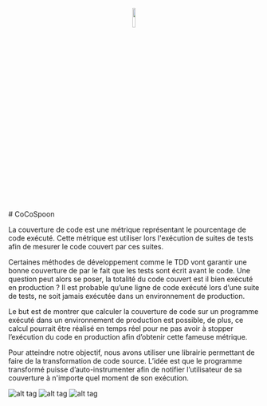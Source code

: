<p align="center">
<img width="10%" src="https://github.com/maxcleme/OPL-Rendu2/blob/master/report/images/logoCoCoSpoon.png" />
</p>
# CoCoSpoon

La couverture de code est une métrique représentant le pourcentage de code exécuté. Cette métrique est utiliser lors l'exécution de suites de tests afin de mesurer le code couvert par ces suites. 

Certaines méthodes de développement comme le TDD vont garantir une bonne couverture de par le fait que les tests sont écrit avant le code. Une question peut alors se poser, la totalité du code couvert est il bien exécuté en production ? Il est probable qu’une ligne de code exécuté lors d’une suite de tests, ne soit jamais exécutée dans un environnement de production. 

Le but est de montrer que calculer la couverture de code sur un programme exécuté dans un environnement de production est possible, de plus, ce calcul pourrait être réalisé en temps réel pour ne pas avoir à stopper l’exécution du code en production afin d’obtenir cette fameuse métrique.

Pour atteindre notre objectif, nous avons utiliser une librairie permettant de faire de la transformation de code source. L’idée est que le programme transformé puisse d’auto-instrumenter afin de notifier l’utilisateur de sa couverture à n'importe quel moment de son exécution.

![alt tag](https://github.com/maxcleme/OPL-Rendu2/blob/master/report/images/Root_view.png)
![alt tag](https://github.com/maxcleme/OPL-Rendu2/blob/master/report/images/package_view.png)
![alt tag](https://github.com/maxcleme/OPL-Rendu2/blob/master/report/images/couverture_classe.png)
